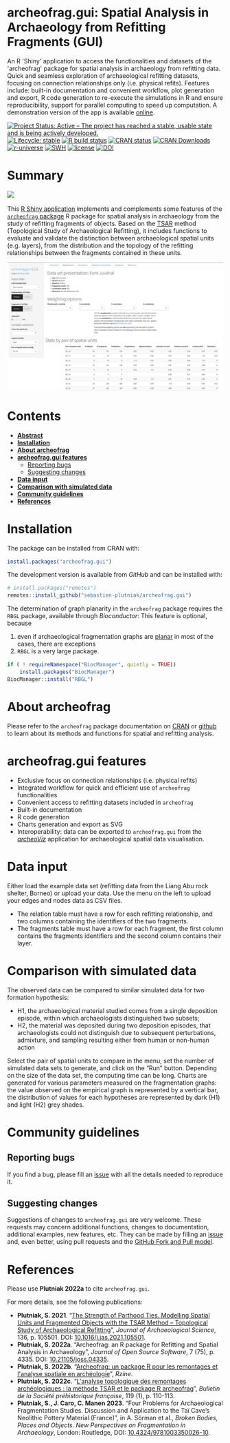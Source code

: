 archeofrag.gui: Spatial Analysis in Archaeology from Refitting Fragments (GUI)
=====

An R 'Shiny' application to access the functionalities and datasets of the 'archeofrag' package for spatial analysis in archaeology from refitting data. Quick and seamless exploration of archaeological refitting datasets, focusing on connection relationships only (i.e. physical refits). Features include: built-in documentation and convenient workflow, plot generation and export, R code generation to re-execute the simulations in R and ensure reproducibility, support for parallel computing to speed up computation. A demonstration version of the app is available [online](https://analytics.huma-num.fr/Sebastien.Plutniak/archeofrag).



[![Project Status: Active – The project has reached a stable, usable state and is being actively developed.](https://www.repostatus.org/badges/latest/active.svg)](https://www.repostatus.org/#active)
[![Lifecycle: stable](https://img.shields.io/badge/lifecycle-stable-blue.svg)](https://lifecycle.r-lib.org/articles/stages.html#stable)
[![R build status](https://github.com/sebastien-plutniak/archeofrag.gui/workflows/R-CMD-check/badge.svg)](https://github.com/sebastien-plutniak/archeofrag.gui/actions)
[![CRAN status](https://www.r-pkg.org/badges/version/archeofrag.gui)](https://CRAN.R-project.org/package=archeofrag.gui)
[![CRAN Downloads](https://cranlogs.r-pkg.org/badges/grand-total/archeofrag.gui?color=brightgreen&.svg)](https://cran.r-project.org/package=archeofrag.gui)
[![r-universe](https://sebastien-plutniak.r-universe.dev/badges/archeofrag.gui)](https://sebastien-plutniak.r-universe.dev/ui#package:archeofrag.gui)
[![SWH](https://archive.softwareheritage.org/badge/origin/https://github.com/cran/archeofrag.gui/)](https://archive.softwareheritage.org/browse/origin/?origin_url=https://github.com/cran/archeofrag.gui)
[![license](https://img.shields.io/badge/License-GPL%20v3-blue.svg)](https://www.r-project.org/Licenses/GPL-3)
[![DOI](https://zenodo.org/badge/DOI/10.5281/zenodo.4271900.svg)](https://doi.org/TODO)


# Summary 


![](inst/www/general-idea.png)

This [R Shiny application](https://analytics.huma-num.fr/Sebastien.Plutniak/archeofrag/) implements and complements some features of the [`archeofrag` package](https://github.com/sebastien-plutniak/archeofrag) R package for spatial analysis in archaeology from the study of refitting fragments of objects. Based on the [TSAR](https://doi.org/10.1016/j.jas.2021.105501) method (Topological Study of Archaeological Refitting), it includes functions to evaluate and validate the distinction between archaeological spatial units (e.g. layers), from the distribution and the topology of the refitting relationships between the fragments contained in these units. 



[![alt Click to launch a demonstration](archeofraggui.png "Click to launch a demonstration")](https://analytics.huma-num.fr/Sebastien.Plutniak/archeofrag/)






# Contents

- [**Abstract**](#abstract)
- [**Installation**](#installation)
- [**About archeofrag**](#about-archeofrag)
- [**archeofrag.gui features**](#archeofrag.gui-features)
  - [Reporting bugs](#reporting-bugs)
  - [Suggesting changes](#suggesting-changes)
- [**Data input**](#data-input)
- [**Comparison with simulated data**](#comparison-with-simulated-data)
- [**Community guidelines**](#community-guidelines)
- [**References**](#references)








# Installation

The package can be installed from CRAN with:

```r
install.packages("archeofrag.gui")
```

The development version is available from *GitHub* and can be installed with:

```r
# install.packages("remotes")
remotes::install_github("sebastien-plutniak/archeofrag.gui")
```

The determination of graph planarity in the `archeofrag` package requires the `RBGL` package, available through *Bioconductor*:
This feature is optional, because 
1. even if archaeological fragmentation graphs are [planar](https://en.wikipedia.org/wiki/Planar_graph) in most of the cases, there are exceptions  
2. `RBGL` is a very large package.


```r
if ( ! requireNamespace("BiocManager", quietly = TRUE))
    install.packages("BiocManager")
BiocManager::install("RBGL")
```


# About archeofrag

Please refer to the `archeofrag` package documentation on [CRAN](https://github.com/sebastien-plutniak/archeofrag) or [github](https://github.com/sebastien-plutniak/archeofrag) to learn about its methods and functions for spatial and refitting analysis.



# archeofrag.gui features

* Exclusive focus on connection relationships (i.e. physical refits)
* Integrated workflow for quick and efficient use of `archeofrag` functionalities
* Convenient access to refitting datasets included in `archeofrag`
* Built-in documentation
* R code generation
* Charts generation and export as SVG
* Interoperability: data can be exported to `archeofrag.gui` from the [*archeoViz*](https://analytics.huma-num.fr/archeoviz/en) application for archaeological spatial data visualisation.







# Data input

Either load the example data set (refitting data from the Liang Abu rock shelter, Borneo) or upload your data. Use the menu on the left to upload your edges and nodes data as CSV files.

* The relation table must have a row for each refitting relationship, and two columns containing the identifiers of the two fragments.
* The fragments table must have a row for each fragment, the first column contains the fragments identifiers and the second column contains their layer.


# Comparison with simulated data

The observed data can be compared to similar simulated data for two formation hypothesis:

* H1, the archaeological material studied comes from a single deposition episode, within which archaeologists distinguished two subsets;
* H2, the material was deposited during two deposition episodes, that archaeologists could not distinguish due to subsequent perturbations, admixture, and sampling resulting either from human or non-human action

Select the pair of spatial units to compare in the menu, set the number of simulated data sets to generate, and click on the “Run” button. Depending on the size of the data set, the computing time can be long. Charts are generated for various parameters measured on the fragmentation graphs: the value observed on the empirical graph is represented by a vertical bar, the distribution of values for each hypotheses are represented by dark (H1) and light (H2) grey shades.










# Community guidelines

## Reporting bugs

If you find a bug, please fill an [issue](https://github.com/sebastien-plutniak/archeofrag/issues) with all the details needed to reproduce it.

## Suggesting changes

Suggestions of changes to `archeofrag.gui` are very welcome. These requests may concern additional functions, changes to documentation, additional examples, new features, etc. 
They can be made by filling an [issue](https://github.com/sebastien-plutniak/archeofrag/issues) and, even better, using pull requests and the [GitHub Fork and Pull
model](https://help.github.com/articles/about-pull-requests).





# References

Please use **Plutniak 2022a** to cite `archeofrag.gui`.


For more details, see the following publications:

* **Plutniak, S. 2021**. “[The Strength of Parthood Ties. Modelling Spatial Units and Fragmented Objects with the TSAR Method – Topological Study of Archaeological Refitting](https://hal.archives-ouvertes.fr/hal-03419952)”, *Journal of Archaeological Science*, 136, p. 105501. DOI: [10.1016/j.jas.2021.105501](https://doi.org/10.1016/j.jas.2021.105501).
* **Plutniak, S. 2022a**. “Archeofrag: an R package for Refitting and Spatial Analysis in Archaeology”, *Journal of Open Source Software*, 7 (75), p. 4335. DOI: [10.21105/joss.04335](https://doi.org/10.21105/joss.04335).
* **Plutniak, S. 2022b**. “[Archeofrag: un package R pour les remontages et l'analyse spatiale en archéologie](https://rzine.fr/publication/20220811_archeofrag_joss)”, *Rzine*.
* **Plutniak, S. 2022c**. “[L'analyse topologique des remontages archéologiques : la méthode TSAR et le package R archeofrag](http://www.prehistoire.org/offres/doc_inline_src/515/0-BSPF_2022_1_2e_partie_Correspondance_PLUTNIAK.pdf)”, *Bulletin de la Société préhistorique française*, 119 (1), p. 110-113.
* **Plutniak, S., J. Caro, C. Manen 2023**. “Four Problems for Archaeological Fragmentation Studies. Discussion and Application to the Taï Cave’s Neolithic Pottery Material (France)”, in A. Sörman et al., *Broken Bodies, Places and Objects. New Perspectives on Fragmentation in Archaeology*, London: Routledge, DOI: [10.4324/9781003350026-10](https://doi.org/10.4324/9781003350026-10).

